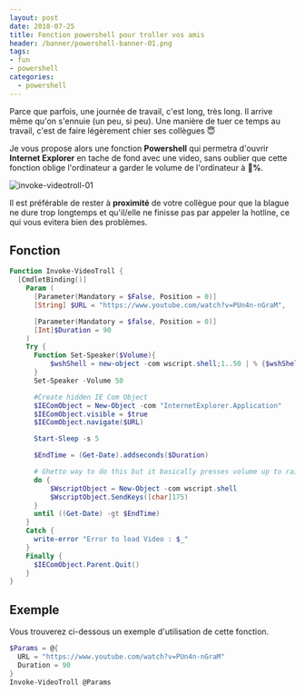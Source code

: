```yaml
---
layout: post
date: 2018-07-25
title: Fonction powershell pour troller vos amis
header: /banner/powershell-banner-01.png
tags:
- fun
- powershell
categories:
  - powershell
---
```


Parce que parfois, une journée de travail, c'est long, très long. Il arrive même qu'on s'ennuie (un peu, si peu). Une manière de tuer ce temps au travail, c'est de faire légèrement chier ses collègues 😇

Je vous propose alors une fonction **Powershell** qui permetra d'ouvrir **Internet Explorer** en tache de fond avec une video, sans oublier que cette fonction oblige l'ordinateur a garder le volume de l'ordinateur à **💯%**.

<!--more-->

![invoke-videotroll-01](/assets/img/2018/invoke-videotroll-01.gif)

Il est préférable de rester à **proximité** de votre collègue pour que la blague ne dure trop longtemps et qu'il/elle ne finisse pas par appeler la hotline, ce qui vous evitera bien des problèmes.

## Fonction

``` powershell
Function Invoke-VideoTroll {
  [CmdletBinding()]
    Param (
      [Parameter(Mandatory = $False, Position = 0)]
      [String] $URL = "https://www.youtube.com/watch?v=PUn4n-nGraM",

      [Parameter(Mandatory = $false, Position = 0)]
      [Int]$Duration = 90
    )
    Try {
      Function Set-Speaker($Volume){
          $wshShell = new-object -com wscript.shell;1..50 | % {$wshShell.SendKeys([char]174)};1..$Volume | % {$wshShell.SendKeys([char]175)}
      }
      Set-Speaker -Volume 50

      #Create hidden IE Com Object
      $IEComObject = New-Object -com "InternetExplorer.Application"
      $IEComObject.visible = $true
      $IEComObject.navigate($URL)

      Start-Sleep -s 5

      $EndTime = (Get-Date).addseconds($Duration)

      # Ghetto way to do this but it basically presses volume up to raise volume in a loop for 90 seconds
      do {
          $WscriptObject = New-Object -com wscript.shell
          $WscriptObject.SendKeys([char]175)
      }
      until ((Get-Date) -gt $EndTime)
    }
    Catch {
      write-error "Error to load Video : $_"
    }
    Finally {
      $IEComObject.Parent.Quit()
    }
}
```

## Exemple

Vous trouverez ci-dessous un exemple d'utilisation de cette fonction.

``` powershell
$Params = @{
  URL = "https://www.youtube.com/watch?v=PUn4n-nGraM"
  Duration = 90
}
Invoke-VideoTroll @Params
```